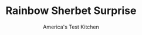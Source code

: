 ---
layout: ../../layouts/MarkdownPostLayout.astro
title: Rainbow Sherbet Surprise
author: America's Test Kitchen
pubDate: 2023-03-15
description: "This recipe turns store-bought sherbet into a playful dessert. Other flavors of colorful sherbet or sorbet can be substituted."
image_url: https://res.cloudinary.com/hksqkdlah/image/upload/ar_1:1,c_fill,dpr_2.0,f_auto,fl_lossy.progressive.strip_profile,g_faces:auto,q_auto:low,w_344/4080_sfs-icecreambombe2-cc-1-319285
tags: ["Desserts or Baked Goods","Frozen Desserts"]
calories: 1704
protein: 1
carbohydrates: 44
fats: 
fiber: 1
ingredients: ["1 pint, raspberry sherbet","1 pint, orange sherbet","1 pint, lemon sherbet","1 pint, lime sherbet"]
serves: 8
time: ""
instructions: ["First layer: Line 2-quart bowl with plastic wrap so that wrap overhangs sides of bowl by at least 1 inch. Let raspberry sherbet stand on counter to soften for 5 minutes. Spoon sherbet into bowl, pressing it along bottom and sides of bowl so it forms smooth layer. Place bowl in freezer for 30 minutes to firm up sherbet.","Second layer: Let orange sherbet stand on counter to soften for 5 minutes. Use small spatula to smooth it over raspberry sherbet in even layer. Place bowl in freezer for 30 minutes to firm up orange sherbet.","Third layer: Repeat process with lemon sherbet.","Last layer: Let lime sherbet stand on counter to soften for 5 minutes. Spoon lime sherbet into bowl so that it comes to top. Smooth top and cover with plastic. Freeze for at least 6 hours, or until ready to serve, up to 1 week.","Unmold and serve: Remove bowl from freezer and remove plastic from top. Gently tug at overhanging plastic lining to loosen sherbet. (If necessary, briefly dip bowl into hot water.) Place serving platter over bowl, invert bowl, and shake to release sherbet. Peel away plastic. Cut into wedges and serve."]
nutrition: ["142 mg Potassium","59 mg Phosphorus","79 mg Calcium","11 mg Magnesium","68 mg Sodium","2 g Fat","3 mg Vitamin C","1 mg Cholesterol","1 g Saturated","1 g Fiber","5 µg Folate (food)","35 g Sugars","97 g Water","44 g Carbs","5 µg Folate equivalent (total)","1 g Protein","17 µg Vitamin A","213 kcal Energy","35 g Sugars, added","1704 calories"]
notes: "Other flavors of colorful sherbet or sorbet can be substituted."
---